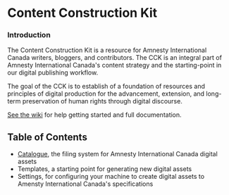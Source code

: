 Content Construction Kit
==========

### Introduction

The Content Construction Kit is a resource for Amnesty International Canada writers, bloggers, and contributors. The CCK is an integral part of Amnesty International Canada's content strategy and the starting-point in our digital publishing workflow.

The goal of the CCK is to establish of a foundation of resources and principles of digital production for the advancement, extension, and long-term preservation of human rights through digital discourse.

[See the wiki](https://github.com/AmnestyInternational/ContentKit/wiki) for help getting started and full documentation.

## Table of Contents
- [Catalogue](https://github.com/AmnestyInternational/ContentKit/blob/master/catalogue.md), the filing system for Amnesty International Canada digital assets
- Templates, a starting point for generating new digital assets
- Settings, for configuring your machine to create digital assets to Amensty International Canada's specifications
